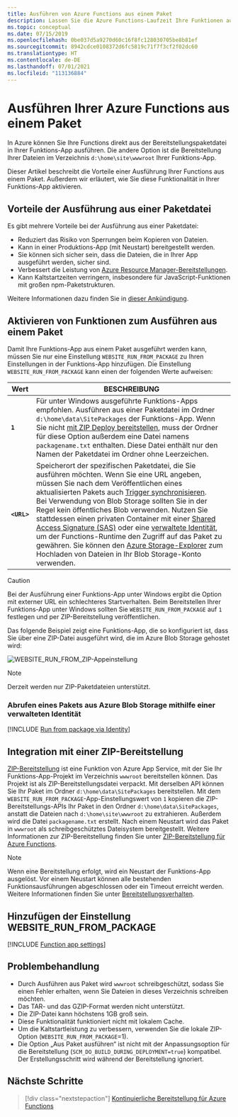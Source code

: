 ```yaml
---
title: Ausführen von Azure Functions aus einem Paket
description: Lassen Sie die Azure Functions-Laufzeit Ihre Funktionen ausführen, indem Sie eine Bereitstellungspaketdatei einbinden, die Ihre Projektdateien für die Funktions-App enthält.
ms.topic: conceptual
ms.date: 07/15/2019
ms.openlocfilehash: 0be037d5a9270d60c16f8fc128030705be8b81ef
ms.sourcegitcommit: 8942cdce0108372d6fc5819c71f7f3cf2f02dc60
ms.translationtype: HT
ms.contentlocale: de-DE
ms.lasthandoff: 07/01/2021
ms.locfileid: "113136884"
---
```

# <a name="run-your-azure-functions-from-a-package-file"></a>Ausführen Ihrer Azure Functions aus einem Paket

In Azure können Sie Ihre Functions direkt aus der Bereitstellungspaketdatei in Ihrer Funktions-App ausführen. Die andere Option ist die Bereitstellung Ihrer Dateien im Verzeichnis `d:\home\site\wwwroot` Ihrer Funktions-App.

Dieser Artikel beschreibt die Vorteile einer Ausführung Ihrer Functions aus einem Paket. Außerdem wir erläutert, wie Sie diese Funktionalität in Ihrer Funktions-App aktivieren.

## <a name="benefits-of-running-from-a-package-file"></a>Vorteile der Ausführung aus einer Paketdatei
  
Es gibt mehrere Vorteile bei der Ausführung aus einer Paketdatei:

+ Reduziert das Risiko von Sperrungen beim Kopieren von Dateien.
+ Kann in einer Produktions-App (mit Neustart) bereitgestellt werden.
+ Sie können sich sicher sein, dass die Dateien, die in Ihrer App ausgeführt werden, sicher sind.
+ Verbessert die Leistung von [Azure Resource Manager-Bereitstellungen](functions-infrastructure-as-code.md).
+ Kann Kaltstartzeiten verringern, insbesondere für JavaScript-Funktionen mit großen npm-Paketstrukturen.

Weitere Informationen dazu finden Sie in [dieser Ankündigung](https://github.com/Azure/app-service-announcements/issues/84).

## <a name="enabling-functions-to-run-from-a-package"></a>Aktivieren von Funktionen zum Ausführen aus einem Paket

Damit Ihre Funktions-App aus einem Paket ausgeführt werden kann, müssen Sie nur eine Einstellung `WEBSITE_RUN_FROM_PACKAGE` zu Ihren Einstellungen in der Funktions-App hinzufügen. Die Einstellung `WEBSITE_RUN_FROM_PACKAGE` kann einen der folgenden Werte aufweisen:

| Wert  | BESCHREIBUNG  |
|---------|---------|
| **`1`**  | Für unter Windows ausgeführte Funktions-Apps empfohlen. Ausführen aus einer Paketdatei im Ordner `d:\home\data\SitePackages` der Funktions-App. Wenn Sie nicht [mit ZIP Deploy bereitstellen](#integration-with-zip-deployment), muss der Ordner für diese Option außerdem eine Datei namens `packagename.txt` enthalten. Diese Datei enthält nur den Namen der Paketdatei im Ordner ohne Leerzeichen. |
|**`<URL>`**  | Speicherort der spezifischen Paketdatei, die Sie ausführen möchten. Wenn Sie eine URL angeben, müssen Sie nach dem Veröffentlichen eines aktualisierten Pakets auch [Trigger synchronisieren](functions-deployment-technologies.md#trigger-syncing). <br/>Bei Verwendung von Blob Storage sollten Sie in der Regel kein öffentliches Blob verwenden. Nutzen Sie stattdessen einen privaten Container mit einer [Shared Access Signature (SAS)](../vs-azure-tools-storage-manage-with-storage-explorer.md#generate-a-sas-in-storage-explorer) oder eine [verwaltete Identität](#fetch-a-package-from-azure-blob-storage-using-a-managed-identity), um der Functions-Runtime den Zugriff auf das Paket zu gewähren. Sie können den [Azure Storage-Explorer](../vs-azure-tools-storage-manage-with-storage-explorer.md) zum Hochladen von Dateien in Ihr Blob Storage-Konto verwenden. |

> [!CAUTION]
> Bei der Ausführung einer Funktions-App unter Windows ergibt die Option mit externer URL ein schlechteres Startverhalten. Beim Bereitstellen Ihrer Funktions-App unter Windows sollten Sie `WEBSITE_RUN_FROM_PACKAGE` auf `1` festlegen und per ZIP-Bereitstellung veröffentlichen.

Das folgende Beispiel zeigt eine Funktions-App, die so konfiguriert ist, dass Sie über eine ZIP-Datei ausgeführt wird, die im Azure Blob Storage gehostet wird:

![WEBSITE_RUN_FROM_ZIP-Appeinstellung](./media/run-functions-from-deployment-package/run-from-zip-app-setting-portal.png)

> [!NOTE]
> Derzeit werden nur ZIP-Paketdateien unterstützt.

### <a name="fetch-a-package-from-azure-blob-storage-using-a-managed-identity"></a>Abrufen eines Pakets aus Azure Blob Storage mithilfe einer verwalteten Identität

[!INCLUDE [Run from package via Identity](../../includes/app-service-run-from-package-via-identity.md)]

## <a name="integration-with-zip-deployment"></a>Integration mit einer ZIP-Bereitstellung

[ZIP-Bereitstellung][Zip deployment for Azure Functions] ist eine Funktion von Azure App Service, mit der Sie Ihr Funktions-App-Projekt im Verzeichnis `wwwroot` bereitstellen können. Das Projekt ist als ZIP-Bereitstellungsdatei verpackt. Mit derselben API können Sie Ihr Paket im Ordner `d:\home\data\SitePackages` bereitstellen. Mit dem `WEBSITE_RUN_FROM_PACKAGE`-App-Einstellungswert von `1` kopieren die ZIP-Bereitstellungs-APIs Ihr Paket in den Ordner `d:\home\data\SitePackages`, anstatt die Dateien nach `d:\home\site\wwwroot` zu extrahieren. Außerdem wird die Datei `packagename.txt` erstellt. Nach einem Neustart wird das Paket in `wwwroot` als schreibgeschütztes Dateisystem bereitgestellt. Weitere Informationen zur ZIP-Bereitstellung finden Sie unter [ZIP-Bereitstellung für Azure Functions](deployment-zip-push.md).

> [!NOTE]
> Wenn eine Bereitstellung erfolgt, wird ein Neustart der Funktions-App ausgelöst. Vor einem Neustart können alle bestehenden Funktionsausführungen abgeschlossen oder ein Timeout erreicht werden. Weitere Informationen finden Sie unter [Bereitstellungsverhalten](functions-deployment-technologies.md#deployment-behaviors).

## <a name="adding-the-website_run_from_package-setting"></a>Hinzufügen der Einstellung WEBSITE_RUN_FROM_PACKAGE

[!INCLUDE [Function app settings](../../includes/functions-app-settings.md)]


## <a name="troubleshooting"></a>Problembehandlung

- Durch Ausführen aus Paket wird `wwwroot` schreibgeschützt, sodass Sie einen Fehler erhalten, wenn Sie Dateien in dieses Verzeichnis schreiben möchten.
- Das TAR- und das GZIP-Format werden nicht unterstützt.
- Die ZIP-Datei kann höchstens 1GB groß sein.
- Diese Funktionalität funktioniert nicht mit lokalem Cache.
- Um die Kaltstartleistung zu verbessern, verwenden Sie die lokale ZIP-Option (`WEBSITE_RUN_FROM_PACKAGE`=1).
- Die Option „Aus Paket ausführen“ ist nicht mit der Anpassungsoption für die Bereitstellung (`SCM_DO_BUILD_DURING_DEPLOYMENT=true`) kompatibel. Der Erstellungsschritt wird während der Bereitstellung ignoriert.

## <a name="next-steps"></a>Nächste Schritte

> [!div class="nextstepaction"]
> [Kontinuierliche Bereitstellung für Azure Functions](functions-continuous-deployment.md)

[Zip deployment for Azure Functions]: deployment-zip-push.md
